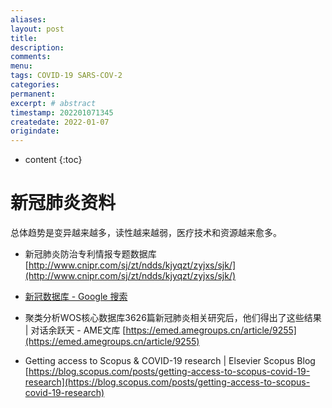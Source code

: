 ```yaml
---
aliases:
layout: post
title:
description:
comments:
menu:
tags: COVID-19 SARS-COV-2
categories:
permanent: 
excerpt: # abstract
timestamp: 202201071345
createdate: 2022-01-07
origindate: 
---
```


* content
 {:toc}


# 新冠肺炎资料
总体趋势是变异越来越多，读性越来越弱，医疗技术和资源越来愈多。

- 新冠肺炎防治专利情报专题数据库
[http://www.cnipr.com/sj/zt/ndds/kjyqzt/zyjxs/sjk/](http://www.cnipr.com/sj/zt/ndds/kjyqzt/zyjxs/sjk/)

- [新冠数据库 - Google 搜索](https://www.google.com.hk/search?q=%E6%96%B0%E5%86%A0%E6%95%B0%E6%8D%AE%E5%BA%93&ei=pU5DYZjjHIvu-QbSzKHgAg&oq=%E6%96%B0%E5%86%A0%E6%95%B0%E6%8D%AE%E5%BA%93&gs_lcp=ChNtb2JpbGUtZ3dzLXdpei1zZXJwEAM6AggpOgcIABCxAxBDOgQIABBDOgoIABCxAxCDARBDUJKbAVj4pwFgxqkBaABwAHgAgAF8iAHMApIBAzAuM5gBAKABAbABD8ABAQ&sclient=mobile-gws-wiz-serp)

- 聚类分析WOS核心数据库3626篇新冠肺炎相关研究后，他们得出了这些结果 | 对话余跃天 - AME文库
[https://emed.amegroups.cn/article/9255](https://emed.amegroups.cn/article/9255)

  
- Getting access to Scopus & COVID-19 research | Elsevier Scopus Blog
[https://blog.scopus.com/posts/getting-access-to-scopus-covid-19-research](https://blog.scopus.com/posts/getting-access-to-scopus-covid-19-research)








